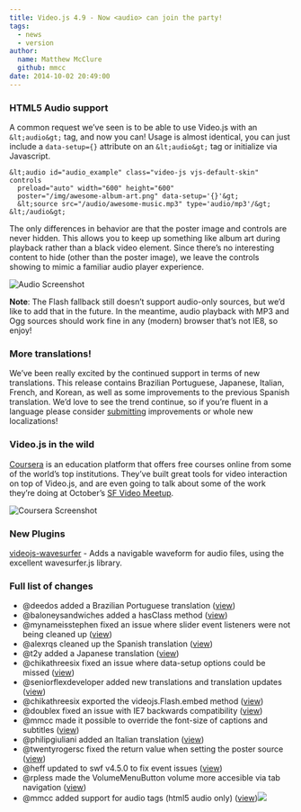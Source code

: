 ```yaml
---
title: Video.js 4.9 - Now <audio> can join the party!
tags:
  - news
  - version
author:
  name: Matthew McClure
  github: mmcc
date: 2014-10-02 20:49:00
---
```


### HTML5 Audio support

A common request we&rsquo;ve seen is to be able to use Video.js with an `&lt;audio&gt;` tag, and now you can! Usage is almost identical, you can just include a `data-setup={}` attribute on an `&lt;audio&gt;` tag or initialize via Javascript.

    &lt;audio id="audio_example" class="video-js vjs-default-skin" controls 
      preload="auto" width="600" height="600" 
      poster="/img/awesome-album-art.png" data-setup='{}'&gt;
      &lt;source src="/audio/awesome-music.mp3" type='audio/mp3'/&gt;
    &lt;/audio&gt;

The only differences in behavior are that the poster image and controls are never hidden. This allows you to keep up something like album art during playback rather than a black video element. Since there&rsquo;s no interesting content to hide (other than the poster image), we leave the controls showing to mimic a familiar audio player experience.

![Audio Screenshot](https://cloudup.com/cp544DZlhuV+)

**Note**: The Flash fallback still doesn&rsquo;t support audio-only sources, but we&rsquo;d like to add that in the future. In the meantime, audio playback with MP3 and Ogg sources should work fine in any (modern) browser that&rsquo;s not IE8, so enjoy!

### More translations!

We&rsquo;ve been really excited by the continued support in terms of new translations. This release contains Brazilian Portuguese, Japanese, Italian, French, and Korean, as well as some improvements to the previous Spanish translation. We&rsquo;d love to see the trend continue, so if you&rsquo;re fluent in a language please consider [submitting](https://github.com/videojs/video.js/blob/master/CONTRIBUTING.md) improvements or whole new localizations!

### Video.js in the wild

[Coursera](http://coursera.org) is an education platform that offers free courses online from some of the world&rsquo;s top institutions. They&rsquo;ve built great tools for video interaction on top of Video.js, and are even going to talk about some of the work they&rsquo;re doing at October&rsquo;s [SF Video Meetup](http://sfvideo.org).

![Coursera Screenshot](https://cloudup.com/cotq6_EJ69v+)

### New Plugins

[videojs-wavesurfer](https://github.com/collab-project/videojs-wavesurfer) - Adds a navigable waveform for audio files, using the excellent wavesurfer.js library.

### Full list of changes

*   @deedos added a Brazilian Portuguese translation ([view](https://github.com/videojs/video.js/pull/1520))
*   @baloneysandwiches added a hasClass method ([view](https://github.com/videojs/video.js/pull/1464))
*   @mynameisstephen fixed an issue where slider event listeners were not being cleaned up ([view](https://github.com/videojs/video.js/pull/1475))
*   @alexrqs cleaned up the Spanish translation ([view](https://github.com/videojs/video.js/pull/1494))
*   @t2y added a Japanese translation ([view](https://github.com/videojs/video.js/pull/1497))
*   @chikathreesix fixed an issue where data-setup options could be missed ([view](https://github.com/videojs/video.js/pull/1514))
*   @seniorflexdeveloper added new translations and translation updates ([view](https://github.com/videojs/video.js/pull/1530))
*   @chikathreesix exported the videojs.Flash.embed method ([view](https://github.com/videojs/video.js/pull/1533))
*   @doublex fixed an issue with IE7 backwards compatibility ([view](https://github.com/videojs/video.js/pull/1542))
*   @mmcc made it possible to override the font-size of captions and subtitles ([view](https://github.com/videojs/video.js/pull/1547))
*   @philipgiuliani added an Italian translation ([view](https://github.com/videojs/video.js/pull/1550))
*   @twentyrogersc fixed the return value when setting the poster source ([view](https://github.com/videojs/video.js/pull/1552))
*   @heff updated to swf v4.5.0 to fix event issues ([view](https://github.com/videojs/video.js/pull/1554))
*   @rpless made the VolumeMenuButton volume more accesible via tab navigation ([view](https://github.com/videojs/video.js/pull/1519))
*   @mmcc added support for audio tags (html5 audio only) ([view](https://github.com/videojs/video.js/pull/1540))![](http://feeds.feedburner.com/~r/video-js/~4/gKkF36A9CFY)
